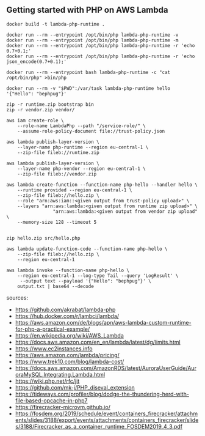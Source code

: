 ## Getting started with PHP on AWS Lambda

```
docker build -t lambda-php-runtime .

docker run --rm --entrypoint /opt/bin/php lambda-php-runtime -v
docker run --rm --entrypoint /opt/bin/php lambda-php-runtime -m
docker run --rm --entrypoint /opt/bin/php lambda-php-runtime -r 'echo 0.7+0.1;'
docker run --rm --entrypoint /opt/bin/php lambda-php-runtime -r 'echo json_encode(0.7+0.1);'

docker run --rm --entrypoint bash lambda-php-runtime -c "cat /opt/bin/php" >bin/php

docker run --rm -v "$PWD":/var/task lambda-php-runtime hello '{"Hello": "bephpug"}'

zip -r runtime.zip bootstrap bin
zip -r vendor.zip vendor/

aws iam create-role \
    --role-name LambdaPhp --path "/service-role/" \
    --assume-role-policy-document file://trust-policy.json

aws lambda publish-layer-version \
    --layer-name php-runtime --region eu-central-1 \
    --zip-file fileb://runtime.zip

aws lambda publish-layer-version \
    --layer-name php-vendor --region eu-central-1 \
    --zip-file fileb://vendor.zip

aws lambda create-function --function-name php-hello --handler hello \
    --runtime provided --region eu-central-1 \
    --zip-file fileb://hello.zip \
    --role "arn:aws:iam::<given output from trust-policy upload>" \
    --layers "arn:aws:lambda:<given output from runtime zip upload>" \
                 "arn:aws:lambda:<given output from vendor zip upload" \
    --memory-size 128 --timeout 5


zip hello.zip src/hello.php

aws lambda update-function-code --function-name php-hello \
    --zip-file fileb://hello.zip \
    --region eu-central-1

aws lambda invoke --function-name php-hello \
    --region eu-central-1 --log-type Tail --query 'LogResult' \
     --output text --payload '{"Hello": "bephpug"}' \
    output.txt | base64 --decode
```

sources:
- https://github.com/akrabat/lambda-php
- https://hub.docker.com/r/lambci/lambda/
- https://aws.amazon.com/de/blogs/apn/aws-lambda-custom-runtime-for-php-a-practical-example/
- https://en.wikipedia.org/wiki/AWS_Lambda
- https://docs.aws.amazon.com/en_en/lambda/latest/dg/limits.html
- https://www.ec2instances.info
- https://aws.amazon.com/lambda/pricing/
- https://www.trek10.com/blog/lambda-cost/
- https://docs.aws.amazon.com/AmazonRDS/latest/AuroraUserGuide/AuroraMySQL.Integrating.Lambda.html
- https://wiki.php.net/rfc/jit
- https://github.com/mk-j/PHP_diseval_extension
- https://tideways.com/profiler/blog/dodge-the-thundering-herd-with-file-based-opcache-in-php7
- https://firecracker-microvm.github.io/
- https://fosdem.org/2019/schedule/event/containers_firecracker/attachments/slides/3188/export/events/attachments/containers_firecracker/slides/3188/Firecracker_as_a_container_runtime_FOSDEM2019_4_3.pdf
